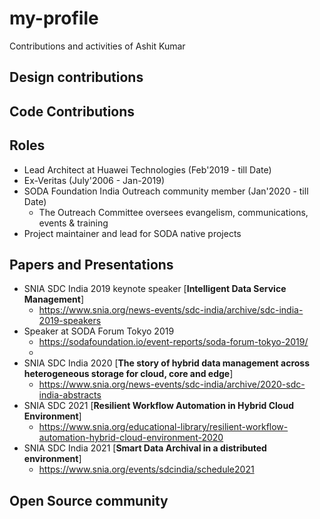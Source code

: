# my-profile
Contributions and activities of Ashit Kumar

## Design contributions

## Code Contributions

## Roles
- Lead Architect at Huawei Technologies (Feb'2019 -  till Date)
- Ex-Veritas (July'2006 - Jan-2019)
- SODA Foundation India Outreach community member (Jan'2020 - till Date)
  - The Outreach Committee oversees evangelism, communications, events & training
- Project maintainer and lead for SODA native projects
 
## Papers and Presentations
- SNIA SDC India 2019 keynote speaker [**Intelligent Data Service Management**]
  - https://www.snia.org/news-events/sdc-india/archive/sdc-india-2019-speakers
- Speaker at SODA Forum Tokyo 2019
  - https://sodafoundation.io/event-reports/soda-forum-tokyo-2019/
  - 
- SNIA SDC India 2020 [**The story of hybrid data management across heterogeneous storage for cloud, core and edge**]
  - https://www.snia.org/news-events/sdc-india/archive/2020-sdc-india-abstracts
- SNIA SDC 2021 [**Resilient Workflow Automation in Hybrid Cloud Environment**]
  - https://www.snia.org/educational-library/resilient-workflow-automation-hybrid-cloud-environment-2020
- SNIA SDC India 2021 [**Smart Data Archival in a distributed environment**]
  - https://www.snia.org/events/sdcindia/schedule2021
## Open Source community 
